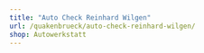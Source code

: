 ```yaml
---
title: "Auto Check Reinhard Wilgen"
url: /quakenbrueck/auto-check-reinhard-wilgen/
shop: Autowerkstatt
---
```

